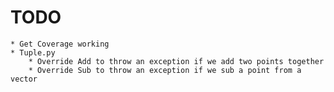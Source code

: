 # TODO
	* Get Coverage working
	* Tuple.py
		* Override Add to throw an exception if we add two points together
		* Override Sub to throw an exception if we sub a point from a vector
